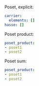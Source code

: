 


Poset, explicit:

```yaml
carrier:
  elements: []
hasse: []
```

Poset product:

```yaml
poset_product:
- poset1
- poset2 
```

Poset sum:

```yaml
poset_product:
- poset1
- poset2 
```
